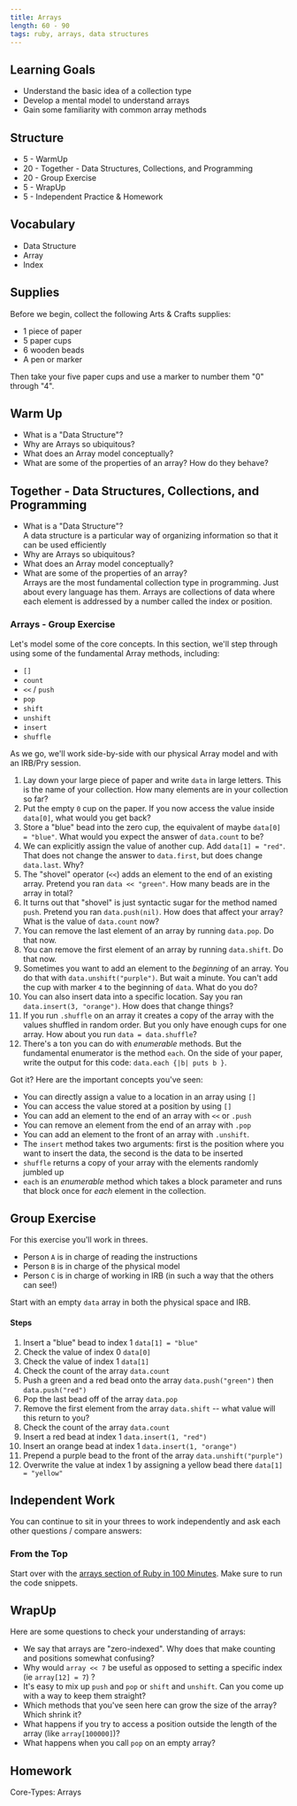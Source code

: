 ```yaml
---
title: Arrays
length: 60 - 90
tags: ruby, arrays, data structures
---
```


## Learning Goals

* Understand the basic idea of a collection type
* Develop a mental model to understand arrays
* Gain some familiarity with common array methods

## Structure

* 5 - WarmUp
* 20 - Together - Data Structures, Collections, and Programming
* 20 - Group Exercise
* 5 - WrapUp
* 5 - Independent Practice & Homework  

## Vocabulary  
* Data Structure 
* Array  
* Index 

## Supplies

Before we begin, collect the following Arts & Crafts supplies:

* 1 piece of paper
* 5 paper cups
* 6 wooden beads
* A pen or marker

Then take your five paper cups and use a marker to number them "0" through "4".

## Warm Up
* What is a "Data Structure"?  
* Why are Arrays so ubiquitous?
* What does an Array model conceptually?  
* What are some of the properties of an array? How do they behave?  

## Together - Data Structures, Collections, and Programming
* What is a "Data Structure"?  
  A data structure is a particular way of organizing information so that it can be used efficiently
* Why are Arrays so ubiquitous?
* What does an Array model conceptually?  
* What are some of the properties of an array?  
  Arrays are the most fundamental collection type in programming. Just about every language has them. Arrays are collections of data where each element is addressed by a number called the index or position.

### Arrays - Group Exercise

Let's model some of the core concepts. In this section, we'll step through using some of the fundamental Array methods, including:

* `[]`
* `count`
* `<<` / `push`
* `pop`
* `shift`
* `unshift`
* `insert`
* `shuffle`

As we go, we'll work side-by-side with our physical Array model and with an IRB/Pry session.

1. Lay down your large piece of paper and write `data` in large letters. This is the name of your collection. How many elements are in your collection so far?
2. Put the empty `0` cup on the paper. If you now access the value inside `data[0]`, what would you get back?
3. Store a "blue" bead into the zero cup, the equivalent of maybe `data[0] = "blue"`. What would you expect the answer of `data.count` to be?
4. We can explicitly assign the value of another cup. Add `data[1] = "red"`. That does not change the answer to `data.first`, but does change `data.last`. Why?
5. The "shovel" operator (`<<`) adds an element to the end of an existing array. Pretend you ran `data << "green"`. How many beads are in the array in total?
6. It turns out that "shovel" is just syntactic sugar for the method named `push`. Pretend you ran `data.push(nil)`. How does that affect your array? What is the value of `data.count` now?  
9. You can remove the last element of an array by running `data.pop`. Do that now.  
9. You can remove the first element of an array by running `data.shift`. Do that now.
7. Sometimes you want to add an element to the *beginning* of an array. You do that with `data.unshift("purple")`. But wait a minute. You can't add the cup with marker `4` to the beginning of `data`. What do you do?
8. You can also insert data into a specific location. Say you ran `data.insert(3, "orange")`. How does that change things?
9. If you run `.shuffle` on an array it creates a copy of the array with the values shuffled in random order. But you only have enough cups for one array. How about you run `data = data.shuffle`?
10. There's a ton you can do with *enumerable* methods. But the fundamental enumerator is the method `each`. On the side of your paper, write the output for this code: `data.each {|b| puts b }`.

Got it? Here are the important concepts you've seen:

* You can directly assign a value to a location in an array using `[]`
* You can access the value stored at a position by using `[]`
* You can add an element to the end of an array with `<<` or `.push`
* You can remove an element from the end of an array with `.pop`
* You can add an element to the front of an array with `.unshift`.
* The `insert` method takes two arguments: first is the position where you want to insert the data, the second is the data to be inserted
* `shuffle` returns a copy of your array with the elements randomly jumbled up
* `each` is an *enumerable* method which takes a block parameter and runs that block once for *each* element in the collection.

## Group Exercise

For this exercise you'll work in threes.

* Person `A` is in charge of reading the instructions
* Person `B` is in charge of the physical model
* Person `C` is in charge of working in IRB (in such a way that the others can see!)

Start with an empty `data` array in both the physical space and IRB.

#### Steps

1. Insert a "blue" bead to index 1 `data[1] = "blue"`
2. Check the value of index 0 `data[0]`
3. Check the value of index 1 `data[1]`
4. Check the count of the array `data.count`
5. Push a green and a red bead onto the array `data.push("green")` then `data.push("red")`
6. Pop the last bead off of the array `data.pop`
7. Remove the first element from the array `data.shift` -- what value will this return to you?
8. Check the count of the array `data.count`
9. Insert a red bead at index 1 `data.insert(1, "red")`
10. Insert an orange bead at index 1 `data.insert(1, "orange")`
11. Prepend a purple bead to the front of the array `data.unshift("purple")`
12. Overwrite the value at index 1 by assigning a yellow bead there `data[1] = "yellow"`

## Independent Work

You can continue to sit in your threes to work independently and ask each other questions / compare answers:

### From the Top

Start over with the [arrays section of Ruby in 100 Minutes](http://tutorials.jumpstartlab.com/projects/ruby_in_100_minutes.html#7.-arrays). Make sure to run the code snippets.  


## WrapUp

Here are some questions to check your understanding of arrays:

* We say that arrays are "zero-indexed". Why does that make counting and positions somewhat confusing?
* Why would `array << 7` be useful as opposed to setting a specific index (ie `array[12] = 7`) ?
* It's easy to mix up `push` and `pop` or `shift` and `unshift`. Can you come up with a way to keep them straight?
* Which methods that you've seen here can grow the size of the array? Which
shrink it?
* What happens if you try to access a position outside the length of the array
(like `array[100000]`)?
* What happens when you call `pop` on an empty array?


## Homework  

Core-Types: Arrays  



